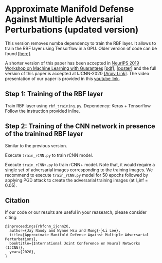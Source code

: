 # Approximate Manifold Defense Against Multiple Adversarial Perturbations (updated version)
This version removes numba dependency to train the RBF layer. 
It allows to train the RBF layer using Tensorflow in a GPU.
Older version of code can be found [[here]](https://github.com/jayjaynandy/RBF-CNN).

A shorter version of this paper has been accepted in [NeurIPS 2019 Workshop on Machine Learning with Guarantees](https://sites.google.com/view/mlwithguarantees/accepted-papers) 
[[pdf]](https://drive.google.com/file/d/1I2WKHg-s7wJgG21apg3FhxaYzzFl4vgt/view), 
[[poster]](https://drive.google.com/file/d/1Wp-kKsc0927ZXo5lS8f2GPnmSpIWdRlN/view) and the full version of this paper is accepted at IJCNN-2020 [[Arxiv Link]](https://arxiv.org/abs/2004.02183).
The video presentation of our paper is provided in this [youtube link](https://www.youtube.com/watch?v=oKBu90fuTgI).

## Step 1: Training of the RBF layer
Train RBF layer using `rbf_training.py`. Dependency: Keras + Tensorflow
Follow the instruction provided inline.


## Step 2: Training of the CNN network in presence of the trainined RBF layer
Similar to the previous version.

Execute `train_rCNN.py` to train rCNN model.

Execute `train_rCNN+.py` to train rCNN+ model. Note that, it would require a single set of adversarial images corresponding to the training images. 
We recommend to execute `train_rCNN.py` model for 50 epochs followed by applying PGD attack to create the adversarial training images (at l_inf = 0.05).

## Citation
If our code or our results are useful in your reasearch, please consider citing:

```[bibtex]
@inproceedings{rbfcnn_ijcnn20,
  author={Jay Nandy and Wynne Hsu and Mong{-}Li Lee},
  title={Approximate Manifold Defense Against Multiple Adversarial Perturbations},
  booktitle={International Joint Conference on Neural Networks (IJCNN)},
  year={2020},
}
```
